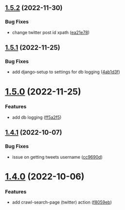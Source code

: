 ## [1.5.2](https://github.com/ghorbani-mohammad/Social-Networks-Crawler/compare/v1.5.1...v1.5.2) (2022-11-30)


### Bug Fixes

* change twitter post id xpath ([ea21e78](https://github.com/ghorbani-mohammad/Social-Networks-Crawler/commit/ea21e7809c2ec22de3967cc69be240b974921fe5))



## [1.5.1](https://github.com/ghorbani-mohammad/Social-Networks-Crawler/compare/v1.5.0...v1.5.1) (2022-11-25)


### Bug Fixes

* add django-setup to settings for db logging ([4ab1d3f](https://github.com/ghorbani-mohammad/Social-Networks-Crawler/commit/4ab1d3fd2adc80437e1039f03c29c2acc04a5e1d))



# [1.5.0](https://github.com/ghorbani-mohammad/Social-Networks-Crawler/compare/v1.4.1...v1.5.0) (2022-11-25)


### Features

* add db logging ([ff5a2f5](https://github.com/ghorbani-mohammad/Social-Networks-Crawler/commit/ff5a2f55bd7c2215b5274144260e4e8078714419))



## [1.4.1](https://github.com/ghorbani-mohammad/Social-Networks-Crawler/compare/v1.4.0...v1.4.1) (2022-10-07)


### Bug Fixes

* issue on getting tweets username ([cc9690d](https://github.com/ghorbani-mohammad/Social-Networks-Crawler/commit/cc9690d6dfeb9752d80a442cebec4a97137c6464))



# [1.4.0](https://github.com/ghorbani-mohammad/Social-Networks-Crawler/compare/v1.3.1...v1.4.0) (2022-10-06)


### Features

* add crawl-search-page (twitter) action ([f8059eb](https://github.com/ghorbani-mohammad/Social-Networks-Crawler/commit/f8059eb031b7f2921c638689098836c28bbaee32))



